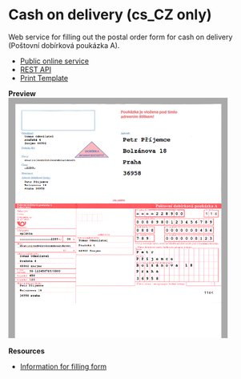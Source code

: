 # Cash on delivery (cs_CZ only)
Web service for filling out the postal order form for cash on delivery (Poštovní dobírková poukázka A).

- [Public online service](http://postforms-anglickyhrou.rhcloud.com/)
- [REST API](http://kibo.github.io/cash_on_delivery/)
- [Print Template](https://www.postshop.cz/cs/archove-provedeni/postovni-poukazka-a-dobirkova-s-adresnim/p&id=50)

**Preview**<br />
![Preview](https://raw.githubusercontent.com/Kibo/cash_on_delivery/master/public/images/preview.png)

**Resources**
- [Information for filling form](http://www.ceskaposta.cz/sluzby/platebni-a-financni-sluzby-cr/postovni-poukazka-a)

